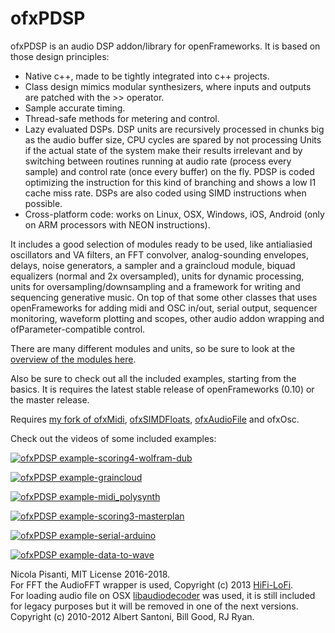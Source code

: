 ofxPDSP
==============
ofxPDSP is an audio DSP addon/library for openFrameworks. It is based on those design principles:
- Native c++, made to be tightly integrated into c++ projects.
- Class design mimics modular synthesizers, where inputs and outputs are patched with the >> operator.
- Sample accurate timing.
- Thread-safe methods for metering and control.
- Lazy evaluated DSPs. DSP units are recursively processed in chunks big as the audio buffer size, CPU cycles are spared by not processing Units if the actual state of the system make their results irrelevant and by switching between routines running at audio rate (process every sample) and control rate (once every buffer) on the fly. PDSP is coded optimizing the instruction for this kind of branching and shows a low I1 cache miss rate. DSPs are also coded using SIMD instructions when possible.
- Cross-platform code: works on Linux, OSX, Windows, iOS, Android (only on ARM processors with NEON instructions).

It includes a good selection of modules ready to be used, like antialiasied oscillators and VA filters, an FFT convolver, analog-sounding envelopes, delays, noise generators, a sampler and a graincloud module, biquad equalizers (normal and 2x oversampled), units for dynamic processing, units for oversampling/downsampling and a framework for writing and sequencing generative music.
On top of that some other classes that uses openFrameworks for adding midi and OSC in/out, serial output, sequencer monitoring, waveform plotting and scopes, other audio addon wrapping and ofParameter-compatible control.

There are many different modules and units, so be sure to look at the [overview of the modules here](http://npisanti.com/ofxPDSP/md__modules.html). 

Also be sure to check out all the included examples, starting from the basics. It is requires the latest stable release of openFrameworks (0.10) or the master release.

Requires [my fork of ofxMidi](https://github.com/npisanti/ofxMidi), [ofxSIMDFloats](https://github.com/npisanti/ofxSIMDFloats), [ofxAudioFile](https://github.com/npisanti/ofxAudioFile) and ofxOsc.
    
Check out the videos of some included examples:    
    
[![ofxPDSP example-scoring4-wolfram-dub](http://img.youtube.com/vi/0-NXEFEFiE4/0.jpg)](https://www.youtube.com/watch?v=0-NXEFEFiE4 "ofxPDSP example-scoring4-wolfram-dub")

[![ofxPDSP example-graincloud](http://img.youtube.com/vi/t04So5y3hrI/0.jpg)](https://www.youtube.com/watch?v=t04So5y3hrI "ofxPDSP example-graincloud")

[![ofxPDSP example-midi_polysynth](http://img.youtube.com/vi/LvABH2Sdsqw/0.jpg)](https://www.youtube.com/watch?v=LvABH2Sdsqw "ofxPDSP example-midi_polysynth")

[![ofxPDSP example-scoring3-masterplan](http://img.youtube.com/vi/8Rf95kmRJ-g/0.jpg)](https://www.youtube.com/watch?v=8Rf95kmRJ-g "ofxPDSP example-scoring3-masterplan")

[![ofxPDSP example-serial-arduino](http://img.youtube.com/vi/MPi8LDFv7s8/0.jpg)](https://www.youtube.com/watch?v=MPi8LDFv7s8 "ofxPDSP example-serial-arduino")

[![ofxPDSP example-data-to-wave](http://img.youtube.com/vi/oMH_W4b1z5A/0.jpg)](https://www.youtube.com/watch?v=oMH_W4b1z5A "ofxPDSP example-data-to-wave")

Nicola Pisanti, MIT License 2016-2018.   
For FFT the AudioFFT wrapper is used, Copyright (c) 2013 [HiFi-LoFi](https://github.com/HiFi-LoFi).  
For loading audio file on OSX [libaudiodecoder](https://github.com/asantoni/libaudiodecoder) was used, it is still included for legacy purposes but it will be removed in one of the next versions. Copyright (c) 2010-2012 Albert Santoni, Bill Good, RJ Ryan.
